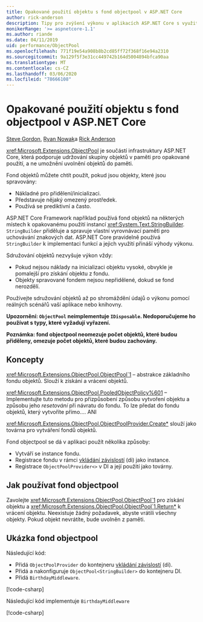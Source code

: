 ```yaml
---
title: Opakované použití objektu s fond objectpool v ASP.NET Core
author: rick-anderson
description: Tipy pro zvýšení výkonu v aplikacích ASP.NET Core s využitím fond objectpool.
monikerRange: '>= aspnetcore-1.1'
ms.author: riande
ms.date: 04/11/2019
uid: performance/ObjectPool
ms.openlocfilehash: 771f19e54a908b8b2cd85ff72f368f16e94a2310
ms.sourcegitcommit: 9a129f5f3e31cc449742b164d5004894bfca90aa
ms.translationtype: MT
ms.contentlocale: cs-CZ
ms.lasthandoff: 03/06/2020
ms.locfileid: "78666108"
---
```

# <a name="object-reuse-with-objectpool-in-aspnet-core"></a>Opakované použití objektu s fond objectpool v ASP.NET Core

[Steve Gordon](https://twitter.com/stevejgordon), [Ryan Nowak](https://github.com/rynowak)a [Rick Anderson](https://twitter.com/RickAndMSFT)

<xref:Microsoft.Extensions.ObjectPool> je součástí infrastruktury ASP.NET Core, která podporuje udržování skupiny objektů v paměti pro opakované použití, a ne umožnění uvolnění objektů do paměti.

Fond objektů můžete chtít použít, pokud jsou objekty, které jsou spravovány:

- Nákladné pro přidělení/inicializaci.
- Představuje nějaký omezený prostředek.
- Používá se prediktivní a často.

ASP.NET Core Framework například používá fond objektů na některých místech k opakovanému použití instancí <xref:System.Text.StringBuilder>. `StringBuilder` přiděluje a spravuje vlastní vyrovnávací paměti pro uchovávání znakových dat. ASP.NET Core pravidelně používá `StringBuilder` k implementaci funkcí a jejich využití přináší výhody výkonu.

Sdružování objektů nezvyšuje výkon vždy:

- Pokud nejsou náklady na inicializaci objektu vysoké, obvykle je pomalejší pro získání objektu z fondu.
- Objekty spravované fondem nejsou nepřidělené, dokud se fond nerozdělí.

Používejte sdružování objektů až po shromáždění údajů o výkonu pomocí reálných scénářů vaší aplikace nebo knihovny.

**Upozornění: `ObjectPool` neimplementuje `IDisposable`. Nedoporučujeme ho používat s typy, které vyžadují vyřazení.**

**Poznámka: fond objectpool neomezuje počet objektů, které budou přiděleny, omezuje počet objektů, které budou zachovány.**

## <a name="concepts"></a>Koncepty

<xref:Microsoft.Extensions.ObjectPool.ObjectPool`1> – abstrakce základního fondu objektů. Slouží k získání a vrácení objektů.

<xref:Microsoft.Extensions.ObjectPool.PooledObjectPolicy%601> – Implementujte tuto metodu pro přizpůsobení způsobu vytvoření objektu a způsobu jeho *resetování* při návratu do fondu. To lze předat do fondu objektů, který vytvoříte přímo.... ANI

<xref:Microsoft.Extensions.ObjectPool.ObjectPoolProvider.Create*> slouží jako továrna pro vytváření fondů objektů.
<!-- REview, there is no ObjectPoolProvider<T> -->

Fond objectpool se dá v aplikaci použít několika způsoby:

* Vytváří se instance fondu.
* Registrace fondu v rámci [vkládání závislostí](xref:fundamentals/dependency-injection) (di) jako instance.
* Registrace `ObjectPoolProvider<>` v DI a její použití jako továrny.

## <a name="how-to-use-objectpool"></a>Jak používat fond objectpool

Zavolejte <xref:Microsoft.Extensions.ObjectPool.ObjectPool`1> pro získání objektu a <xref:Microsoft.Extensions.ObjectPool.ObjectPool`1.Return*> k vrácení objektu.  Neexistuje žádný požadavek, abyste vrátili všechny objekty. Pokud objekt nevrátíte, bude uvolněn z paměti.

## <a name="objectpool-sample"></a>Ukázka fond objectpool

Následující kód:

* Přidá `ObjectPoolProvider` do kontejneru [vkládání závislostí](xref:fundamentals/dependency-injection) (di).
* Přidá a nakonfiguruje `ObjectPool<StringBuilder>` do kontejneru DI.
* Přidá `BirthdayMiddleware`.

[!code-csharp[](ObjectPool/ObjectPoolSample/Startup.cs?name=snippet)]

Následující kód implementuje `BirthdayMiddleware`

[!code-csharp[](ObjectPool/ObjectPoolSample/BirthdayMiddleware.cs?name=snippet)]
